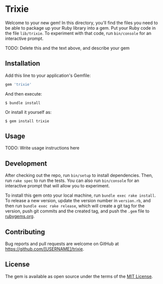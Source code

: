 # Trixie

Welcome to your new gem! In this directory, you'll find the files you need to be able to package up your Ruby library into a gem. Put your Ruby code in the file `lib/trixie`. To experiment with that code, run `bin/console` for an interactive prompt.

TODO: Delete this and the text above, and describe your gem

## Installation

Add this line to your application's Gemfile:

```ruby
gem 'trixie'
```

And then execute:

    $ bundle install

Or install it yourself as:

    $ gem install trixie

## Usage

TODO: Write usage instructions here

## Development

After checking out the repo, run `bin/setup` to install dependencies. Then, run `rake spec` to run the tests. You can also run `bin/console` for an interactive prompt that will allow you to experiment.

To install this gem onto your local machine, run `bundle exec rake install`. To release a new version, update the version number in `version.rb`, and then run `bundle exec rake release`, which will create a git tag for the version, push git commits and the created tag, and push the `.gem` file to [rubygems.org](https://rubygems.org).

## Contributing

Bug reports and pull requests are welcome on GitHub at https://github.com/[USERNAME]/trixie.

## License

The gem is available as open source under the terms of the [MIT License](https://opensource.org/licenses/MIT).
